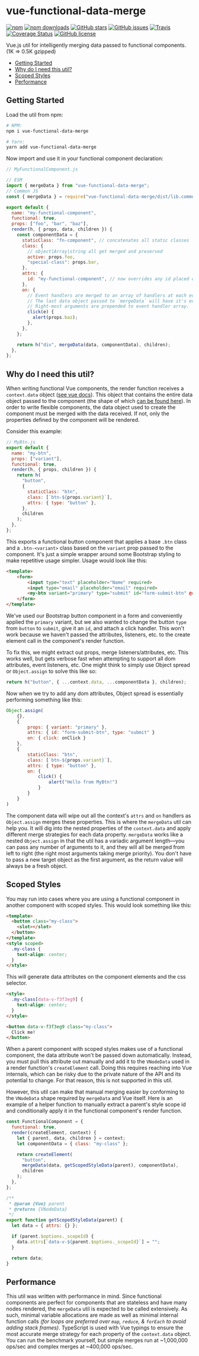# vue-functional-data-merge

[![npm](https://img.shields.io/npm/v/vue-functional-data-merge.svg?style=for-the-badge)](https://img.shields.io/npm/v/vue-functional-data-merge)
[![npm downloads](https://img.shields.io/npm/dt/vue-functional-data-merge.svg?style=for-the-badge)](https://www.npmjs.com/package/vue-functional-data-merge)
[![GitHub stars](https://img.shields.io/github/stars/alexsasharegan/vue-functional-data-merge.svg?style=for-the-badge)](https://github.com/alexsasharegan/vue-functional-data-merge/stargazers)
[![GitHub issues](https://img.shields.io/github/issues/alexsasharegan/vue-functional-data-merge.svg?style=for-the-badge)](https://github.com/alexsasharegan/vue-functional-data-merge/issues)
[![Travis](https://img.shields.io/travis/alexsasharegan/vue-functional-data-merge.svg?style=for-the-badge)](https://github.com/alexsasharegan/vue-functional-data-merge)
[![Coverage Status](https://img.shields.io/coveralls/github/alexsasharegan/vue-functional-data-merge.svg?style=for-the-badge)](https://coveralls.io/github/alexsasharegan/vue-functional-data-merge)
[![GitHub license](https://img.shields.io/github/license/alexsasharegan/vue-functional-data-merge.svg?style=for-the-badge)](https://github.com/alexsasharegan/vue-functional-data-merge/blob/master/LICENSE.md)

Vue.js util for intelligently merging data passed to functional components. (1K
=> 0.5K gzipped)

- [Getting Started](#getting-started)
- [Why do I need this util?](#why-do-i-need-this-util)
- [Scoped Styles](#scoped-styles)
- [Performance](#performance)

## Getting Started

Load the util from npm:

```sh
# NPM:
npm i vue-functional-data-merge

# Yarn:
yarn add vue-functional-data-merge
```

Now import and use it in your functional component declaration:

```js
// MyFunctionalComponent.js

// ESM
import { mergeData } from "vue-functional-data-merge";
// Common JS
const { mergeData } = require("vue-functional-data-merge/dist/lib.common.js");

export default {
  name: "my-functional-component",
  functional: true,
  props: ["foo", "bar", "baz"],
  render(h, { props, data, children }) {
    const componentData = {
      staticClass: "fn-component", // concatenates all static classes
      class: {
        // object|Array|string all get merged and preserved
        active: props.foo,
        "special-class": props.bar,
      },
      attrs: {
        id: "my-functional-component", // now overrides any id placed on the component
      },
      on: {
        // Event handlers are merged to an array of handlers at each event.
        // The last data object passed to `mergeData` will have it's event handlers called first.
        // Right-most arguments are prepended to event handler array.
        click(e) {
          alert(props.baz);
        },
      },
    };

    return h("div", mergeData(data, componentData), children);
  },
};
```

## Why do I need this util?

When writing functional Vue components, the render function receives a
`context.data` object
([see vue docs](https://vuejs.org/v2/guide/render-function.html#Functional-Components)).
This object that contains the entire data object passed to the component (the
shape of which
[can be found here](https://vuejs.org/v2/guide/render-function.html#The-Data-Object-In-Depth)).
In order to write flexible components, the data object used to create the
component must be merged with the data received. If not, only the properties
defined by the component will be rendered.

Consider this example:

```js
// MyBtn.js
export default {
  name: "my-btn",
  props: ["variant"],
  functional: true,
  render(h, { props, children }) {
    return h(
      "button",
      {
        staticClass: "btn",
        class: [`btn-${props.variant}`],
        attrs: { type: "button" },
      },
      children
    );
  },
};
```

This exports a functional button component that applies a base `.btn` class and
a `.btn-<variant>` class based on the `variant` prop passed to the component.
It's just a simple wrapper around some Bootstrap styling to make repetitive
usage simpler. Usage would look like this:

```html
<template>
	<form>
		<input type="text" placeholder="Name" required>
		<input type="email" placeholder="email" required>
		<my-btn variant="primary" type="submit" id="form-submit-btn" @click="onClick">Submit</my-btn>
	</form>
</template>
```

We've used our Bootstrap button component in a form and conveniently applied the
`primary` variant, but we also wanted to change the button `type` from `button`
to `submit`, give it an `id`, and attach a click handler. This won't work
because we haven't passed the attributes, listeners, etc. to the create element
call in the component's render function.

To fix this, we might extract out props, merge listeners/attributes, etc. This
works well, but gets verbose fast when attempting to support all dom attributes,
event listeners, etc. One might think to simply use Object spread or
`Object.assign` to solve this like so:

```js
return h("button", { ...context.data, ...componentData }, children);
```

Now when we try to add any dom attributes, Object spread is essentially
performing something like this:

```js
Object.assign(
	{},
	{
		props: { variant: "primary" },
		attrs: { id: "form-submit-btn", type: "submit" }
		on: { click: onClick }
	},
	{
		staticClass: "btn",
		class: [`btn-${props.variant}`],
		attrs: { type: "button" },
		on: {
			click() {
				alert("Hello from MyBtn!")
			}
		}
	}
)
```

The component data will wipe out all the context's `attrs` and `on` handlers as
`Object.assign` merges these properties. This is where the `mergeData` util can
help you. It will dig into the nested properties of the `context.data` and apply
different merge strategies for each data property. `mergeData` works like a
nested `Object.assign` in that the util has a variadic argument length&mdash;you
can pass any number of arguments to it, and they will all be merged from left to
right (the right most arguments taking merge priority). You don't have to pass a
new target object as the first argument, as the return value will always be a
fresh object.

## Scoped Styles

You may run into cases where you are using a functional component in another
component with scoped styles. This would look something like this:

```html
<template>
  <button class="my-class">
    <slot></slot>
  </button>
</template>
<style scoped>
  .my-class {
    text-align: center;
  }
</style>
```

This will generate data attributes on the component elements and the css
selector.

```html
<style>
  .my-class[data-v-f3f3eg9] {
    text-align: center;
  }
</style>

<button data-v-f3f3eg9 class="my-class">
  Click me!
</button>
```

When a parent component with scoped styles makes use of a functional component,
the data attribute won't be passed down automatically. Instead, you must pull
this attribute out manually and add it to the `VNodeData` used in a render
function's `createElement` call. Doing this requires reaching into Vue
internals, which can be risky due to the private nature of the API and its
potential to change. For that reason, this is not supported in this util.

However, this util can make that manual merging easier by conforming to the
`VNodeData` shape required by `mergeData` and Vue itself. Here is an example of
a helper function to manually extract a parent's style scope id and
conditionally apply it in the functional component's render function.

```js
const FunctionalComponent = {
  functional: true,
  render(createElement, context) {
    let { parent, data, children } = context;
    let componentData = { class: "my-class" };

    return createElement(
      "button",
      mergeData(data, getScopedStyleData(parent), componentData),
      children
    );
  },
};

/**
 * @param {Vue} parent
 * @returns {VNodeData}
 */
export function getScopedStyleData(parent) {
  let data = { attrs: {} };

  if (parent.$options._scopeId) {
    data.attrs[`data-v-${parent.$options._scopeId}`] = "";
  }

  return data;
}
```

## Performance

This util was written with performance in mind. Since functional components are
perfect for components that are stateless and have many nodes rendered, the
`mergeData` util is expected to be called extensively. As such, minimal variable
allocations are made as well as minimal internal function calls _(for loops are
preferred over `map`, `reduce`, & `forEach` to avoid adding stack frames)_.
TypeScript is used with Vue typings to ensure the most accurate merge strategy
for each property of the `context.data` object. You can run the benchmark
yourself, but simple merges run at ~1,000,000 ops/sec and complex merges at
~400,000 ops/sec.
